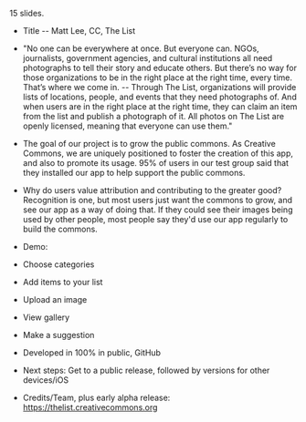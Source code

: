 15 slides.

* Title -- Matt Lee, CC, The List

* "No one can be everywhere at once. But everyone can. NGOs, journalists, government agencies, and cultural institutions all need photographs to tell their story and educate others. But there’s no way for those organizations to be in the right place at the right time, every time. That’s where we come in. -- Through The List, organizations will provide lists of locations, people, and events that they need photographs of. And when users are in the right place at the right time, they can claim an item from the list and publish a photograph of it. All photos on The List are openly licensed, meaning that everyone can use them."

* The goal of our project is to grow the public commons. As Creative Commons, we are uniquely positioned to foster the creation of this app, and also to promote its usage. 95% of users in our test group said that they installed our app to help support the public commons. 

* Why do users value attribution and contributing to the greater good? Recognition is one, but most users just want the commons to grow, and see our app as a way of doing that. If they could see their images being used by other people, most people say they'd use our app regularly to build the commons.

* Demo:

 * Choose categories
 * Add items to your list
 * Upload an image
 * View gallery
 * Make a suggestion

* Developed in 100% in public, GitHub

* Next steps: Get to a public release, followed by versions for other devices/iOS

* Credits/Team, plus early alpha release: https://thelist.creativecommons.org

